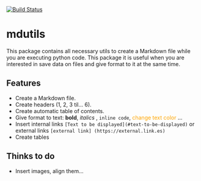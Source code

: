 [![Build Status](https://travis-ci.org/didix21/mdutils.svg?branch=master)](https://travis-ci.org/didix21/mdutils)

# mdutils
This package contains all necessary utils to create a Markdown file while you are executing python code. This
 package it is useful when you are interested in save data on files and give format to it at the same time.
 
 ## Features

- Create a Markdown file.
- Create headers (1, 2, 3 til... 6).
- Create automatic table of contents.
- Give format to text: **bold**, _italics_ , `inline code`, <font color='orange'> change text color </font>...
- Insert internal links `[Text to be displayed](#text-to-be-displayed)` or external links `[external link]
(https://external.link.es)`
- Create tables

## Thinks to do

- Insert images, align them...

